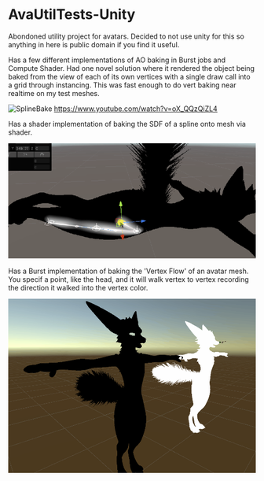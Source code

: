 # AvaUtilTests-Unity

Abondoned utility project for avatars. Decided to not use unity for this so anything in here is public domain if you find it useful.

Has a few different implementations of AO baking in Burst jobs and Compute Shader. Had one novel solution where it rendered the object being baked from the view of each of its own vertices with a single draw call into a grid through instancing. This was fast enough to do vert baking near realtime on my test meshes. 

![SplineBake](vertbake.png)
https://www.youtube.com/watch?v=oX_QQzQiZL4

Has a shader implementation of baking the SDF of a spline onto mesh via shader.

![SplineBake](SplineBake.gif)

Has a Burst implementation of baking the 'Vertex Flow' of an avatar mesh. You specif a point, like the head, and it will walk vertex to vertex recording the direction it walked into the vertex color.

![MeshWalk](MeshWalk.gif)
